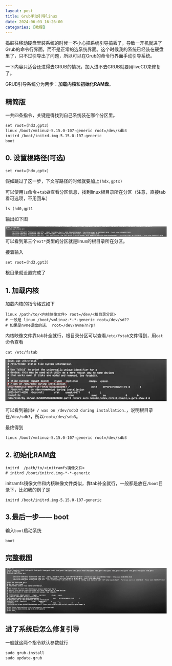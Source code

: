 ```yaml
---
layout: post
title: Grub手动引导linux
date: 2024-06-03 16:26:00
categories: [教程]
---
```


捣鼓往移动硬盘里装系统的时候一不小心把系统引导搞丢了，导致一开机就进了Grub的命令行界面，而不是正常的选系统界面。这个时候我的系统已经装在硬盘里了，只不过引导出了问题，所以可以在Grub的命令行界面手动引导系统。

<!-- more -->

一下内容只适合还进得去GRUB的情况，加入进不去GRUB就要用liveCD来修复了。

GRUB引导系统分为两步：**加载内核**和**初始化RAM盘**。

## 精简版

一共四条指令，关键是得找到自己系统装在哪个分区里。

```shell
set root=(hd3,gpt3)
linux /boot/vmlinuz-5.15.0-107-generic root=/dev/sdb3
initrd /boot/initrd.img-5.15.0-107-generic
boot
```

## 0. 设置根路径(可选)

```shell
set root=(hdx,gptx)
```
假如跳过了这一步，下文写路径的时候就要加上`(hdx,gptx)`

可以使用`ls`命令+`tab键`查看分区信息，找到linux根目录所在分区（注意，直接tab看可选项，不用回车）

```shell
ls (hd0,gpt1
```
输出如下图

![列出所有分区](../assets/repair-linux-grub/Lists-all-partitions.webp)
可以看到第三个`ext*`类型的分区就是linux的根目录所在分区。

接着输入

```shell
set root=(hd3,gpt3)
```

根目录就设置完成了

## 1. 加载内核
加载内核的指令格式如下

```shell
linux /path/to/<内核映像文件> root=/dev/<根目录分区>
# 一般是 linux /boot/vmlinuz-*-*-generic root=/dev/sd??
# 如果是nvme硬盘的话， root=/dev/nvme?n?p?
```

内核映像文件靠tab补全就行，根目录分区可以查看`/etc/fstab`文件得到，用`cat`命令查看

```shell
cat /etc/fstab
```

![查看分区设备名](../assets/repair-linux-grub/View-the-partition-device-name.webp)

可以看到输出`# / was on /dev/sdb3 during installation.`，说明根目录在`/dev/sdb3`，所以`root=/dev/sdb3`。

最终得到

```shell
linux /boot/vmlinuz-5.15.0-107-generic root=/dev/sdb3
```


### 

## 2. 初始化RAM盘

```shell
initrd  /path/to/<initramfs镜像文件>
# initrd /boot/initrd.img-*-*-generic
```

initramfs镜像文件和内核映像文件类似，靠tab补全就行，一般都是放在`/boot`目录下，比如我的例子是

```shell
initrd /boot/initrd.img-5.15.0-107-generic
```

## 3.最后一步—— boot

输入`boot`启动系统

```shell
boot
```
## 完整截图

![修复linux系统Grub引导](../assets/repair-linux-grub/Repair-Linux-system-Grub-boot.webp)

## 进了系统后怎么修复引导

一般就这两个指令默认参数就行

```shell
sudo grub-install
sudo update-grub
```
